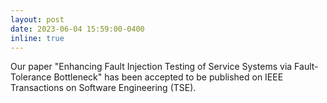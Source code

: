 ```yaml
---
layout: post
date: 2023-06-04 15:59:00-0400
inline: true
---
```

Our paper "Enhancing Fault Injection Testing of Service Systems via Fault-Tolerance Bottleneck" has been accepted to be published on IEEE Transactions on Software Engineering  (TSE).
